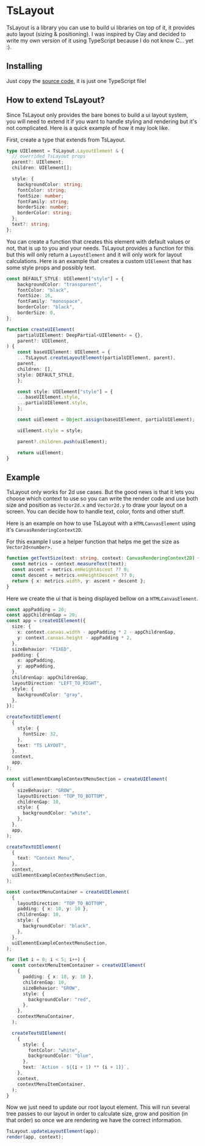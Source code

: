 # TsLayout

TsLayout is a library you can use to build ui libraries on top of it, it
provides auto layout (sizing & positioning). I was inspired by Clay and decided
to write my own version of it using TypeScript because I do not know C... yet
:).

## Installing

Just copy the
[source code](https://github.com/danimydev/ts-layout/blob/main/src/ts-layout.ts),
it is just one TypeScript file!

## How to extend TsLayout?

Since TsLayout only provides the bare bones to build a ui layout system, you
will need to extend it if you want to handle styling and rendering but it's not
complicated. Here is a quick example of how it may look like.

First, create a type that extends from TsLayout.

```typescript
type UIElement = TsLayout.LayoutElement & {
  // overrided TsLayout props
  parent?: UIElement;
  children: UIElement[];

  style: {
    backgroundColor: string;
    fontColor: string;
    fontSize: number;
    fontFamily: string;
    borderSize: number;
    borderColor: string;
  };
  text?: string;
};
```

You can create a function that creates this element with default values or not,
that is up to you and your needs. TsLayout provides a function for this but this
will only return a `LayoutElement` and it will only work for layout
calculations. Here is an example that creates a custom `UIElement` that has some
style props and possibly text.

```typescript
const DEFAULT_STYLE: UIElement["style"] = {
    backgroundColor: "transparent",
    fontColor: "black",
    fontSize: 16,
    fontFamily: "monospace",
    borderColor: "black",
    borderSize: 0,
};

function createUIElement(
    partialUIElement: DeepPartial<UIElement< = {},
    parent?: UIElement,
) {
    const baseUIElement: UIElement = {
    ...TsLayout.createLayoutElement(partialUIElement, parent),
    parent,
    children: [],
    style: DEFAULT_STYLE,
    };

    const style: UIElement["style"] = {
    ...baseUIElement.style,
    ...partialUIElement.style,
    };

    const uiElement = Object.assign(baseUIElement, partialUIElement);

    uiElement.style = style;

    parent?.children.push(uiElement);

    return uiElement;
}
```

## Example

TsLayout only works for 2d use cases. But the good news is that it lets you
choose which context to use so you can write the render code and use both size
and position as `Vector2d.x` and `Vector2d.y` to draw your layout on a screen.
You can decide how to handle text, color, fonts and other stuff.

Here is an example on how to use TsLayout with a `HTMLCanvasElement` using it's
`CanvasRenderingContext2D`.

For this example I use a helper function that helps me get the size as
`Vector2d<number>.`

```typescript
function getTextSize(text: string, context: CanvasRenderingContext2D) {
  const metrics = context.measureText(text);
  const ascent = metrics.emHeightAscent ?? 0;
  const descent = metrics.emHeightDescent ?? 0;
  return { x: metrics.width, y: ascent + descent };
}
```

Here we create the ui that is being displayed bellow on a `HTMLCanvasElement`.

```typescript
const appPadding = 20;
const appChildrenGap = 20;
const app = createUIElement({
  size: {
    x: context.canvas.width - appPadding * 2 - appChildrenGap,
    y: context.canvas.height - appPadding * 2,
  },
  sizeBehavior: "FIXED",
  padding: {
    x: appPadding,
    y: appPadding,
  },
  childrenGap: appChildrenGap,
  layoutDirection: "LEFT_TO_RIGHT",
  style: {
    backgroundColor: "gray",
  },
});

createTextUIElement(
  {
    style: {
      fontSize: 32,
    },
    text: "TS LAYOUT",
  },
  context,
  app,
);

const uiElementExampleContextMenuSection = createUIElement(
  {
    sizeBehavior: "GROW",
    layoutDirection: "TOP_TO_BOTTOM",
    childrenGap: 10,
    style: {
      backgroundColor: "white",
    },
  },
  app,
);

createTextUIElement(
  {
    text: "Context Menu",
  },
  context,
  uiElementExampleContextMenuSection,
);

const contextMenuContainer = createUIElement(
  {
    layoutDirection: "TOP_TO_BOTTOM",
    padding: { x: 10, y: 10 },
    childrenGap: 10,
    style: {
      backgroundColor: "black",
    },
  },
  uiElementExampleContextMenuSection,
);

for (let i = 0; i < 5; i++) {
  const contextMenuItemContainer = createUIElement(
    {
      padding: { x: 10, y: 10 },
      childrenGap: 10,
      sizeBehavior: "GROW",
      style: {
        backgroundColor: "red",
      },
    },
    contextMenuContainer,
  );

  createTextUIElement(
    {
      style: {
        fontColor: "white",
        backgroundColor: "blue",
      },
      text: `Action - ${(i + 1) ** (i + 1)}`,
    },
    context,
    contextMenuItemContainer,
  );
}
```

Now we just need to update our root layout element. This will run several tree
passes to our layout in order to calculate size, grow and position (in that
order) so once we are rendering we have the correct information.

```typescript
TsLayout.updateLayoutElement(app);
render(app, context);
```
